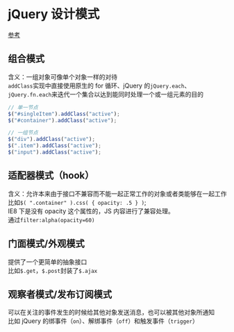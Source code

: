 # jQuery 设计模式

[参考](https://www.kancloud.cn/kancloud/learn-js-design-patterns/56451)

## 组合模式

含义：一组对象可像单个对象一样的对待  
`addClass`实现中直接使用原生的 for 循环、jQuery 的`jQuery.each`、`jQuery.fn.each`来迭代一个集合以达到能同时处理一个或一组元素的目的

```js
// 单一节点
$("#singleItem").addClass("active");
$("#container").addClass("active");

// 一组节点
$("div").addClass("active");
$(".item").addClass("active");
$("input").addClass("active");
```

## 适配器模式（hook）

含义：允许本来由于接口不兼容而不能一起正常工作的对象或者类能够在一起工作  
比如`$( ".container" ).css( { opacity: .5 } )`;  
IE8 下是没有 opacity 这个属性的，JS 内容进行了兼容处理。  
通过`filter:alpha(opacity=60)`

## 门面模式/外观模式

提供了一个更简单的抽象接口  
比如`$.get`，`$.post`封装了`$.ajax`

## 观察者模式/发布订阅模式

可以在关注的事件发生的时候给其他对象发送消息，也可以被其他对象所通知  
比如 jQuery 的绑事件（`on`）、解绑事件（`off`）和触发事件（`trigger`）
